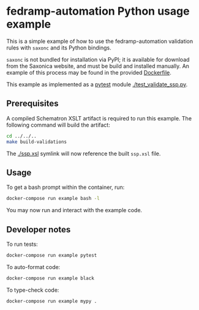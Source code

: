 # fedramp-automation Python usage example

This is a simple example of how to use the fedramp-automation validation rules with `saxonc` and its Python bindings.

`saxonc` is not bundled for installation via PyPI; it is available for download from the Saxonica website, and must be build and installed manually. An example of this process may be found in the provided [Dockerfile](./Dockerfile).

This example as implemented as a [pytest](https://pytest.org/) module [./test_validate_ssp.py](./test_validate_ssp.py).
## Prerequisites

A compiled Schematron XSLT artifact is required to run this example. The following command will build the artifact:

```bash
cd ../../..
make build-validations
```

The [./ssp.xsl](./ssp.xsl) symlink will now reference the built `ssp.xsl` file.

## Usage

To get a bash prompt within the container, run:

```bash
docker-compose run example bash -l
```

You may now run and interact with the example code.

## Developer notes

To run tests:

```bash
docker-compose run example pytest
```

To auto-format code:

```bash
docker-compose run example black
```

To type-check code:

```bash
docker-compose run example mypy .
```
